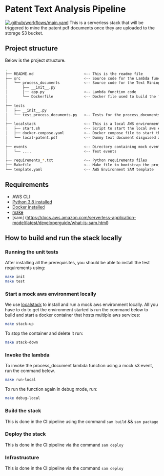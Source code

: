 # Patent Text Analysis Pipeline
[![.github/workflows/main.yaml](https://github.com/patent-analysis/ta/actions/workflows/main.yaml/badge.svg)](https://github.com/patent-analysis/ta/actions/workflows/main.yaml)
This is a serverless stack that will be triggered to mine the patent pdf documents once they are uploaded to the storage S3 bucket.


## Project structure
Below is the project structure.
```bash
.
├── README.md                       <-- This is the readme file
├── src                             <-- Source code for the Lambda functions
│   └── process_documents           <-- Source code for the Text Mining Lambda function
│       ├── __init__.py
│       │── app.py                  <-- Lambda function code
│       └── Dockerfile              <-- Docker file used to build the function.
│
├── tests
│   ├── __init__.py
│   └── test_process_documents.py   <-- Tests for the process_documents  function.
│
├── localstack                      <-- This is a local AWS environment that can be started locally.
│   ├── start.sh                    <-- Script to start the local aws environment.
│   ├── docker-compose.yaml         <-- Docker compose file to start the build and run the docker environment.
│   └── local-patent.pdf            <-- Dummy text document disguised as pdf for testing.
│
├── events                          <-- Directory containing mock events to use for testing.
│   └── ....                        <-- Test events
│
├── requirements_*.txt              <-- Python requirements files
├── Makefile                        <-- Make file to bootstrap the project scripts           
└── template.yaml                   <-- AWS Environment SAM template
```


## Requirements
* AWS CLI
* [Python 3.8 installed](https://www.python.org/downloads/)
* [Docker installed](https://www.docker.com/community-edition)
* [make](https://www.docker.com/community-edition)
* [sam] (https://docs.aws.amazon.com/serverless-application-model/latest/developerguide/what-is-sam.html)

## How to build and run the stack locally

### Running the unit tests
After installing all the prerequisites, you should be able to install the test requirements using:

```bash
make init
make test
```

### Start a mock aws environment locally
We use [localstack](https://github.com/localstack/localstack) to install and run a mock aws environment locally. All you have to do to get the environment started is run the command below to build and start a docker container that hosts multiple aws services:

```bash
make stack-up
```
To stop the container and delete it run:

```bash
make stack-down
```

### Invoke the lambda
To invoke the process_document lambda function using a mock s3 event, run the command below.

```bash
make run-local
```

To run the function again in debug mode, run:

```bash
make debug-local
```

### Build the stack
This is done in the CI pipeline using the command `sam build` && `sam package`

### Deploy the stack
This is done in the CI pipeline via the command `sam deploy`

### Infrastructure
This is done in the CI pipeline via the command `sam deploy`